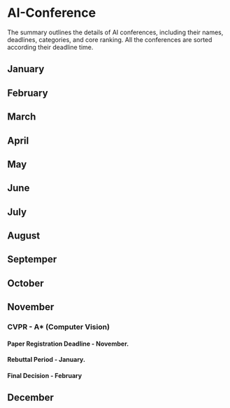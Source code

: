 # AI-Conference
The summary outlines the details of AI conferences, including their names, deadlines, categories, and core ranking. All the conferences are sorted according their deadline time.

## January



## February

## March

## April

## May

## June

## July

## August

## Septemper

## October

## November
### CVPR - A* (Computer Vision)
#### Paper Registration Deadline - November. 
#### Rebuttal Period - January.
#### Final Decision - February

## December

